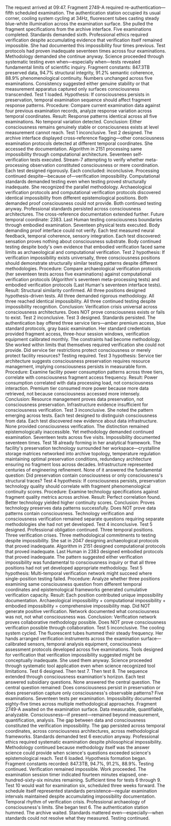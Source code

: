 The request arrived at 09:47. Fragment 2749-A required re-authentication—fifth scheduled examination. The authentication station occupied its usual corner, cooling system cycling at 34Hz, fluorescent tubes casting steady blue-white illumination across the examination surface. She pulled the fragment specifications from the archive interface. Five examinations completed. Standards demanded sixth.
Professional ethics required verification despite accumulating evidence that verification itself remained impossible. She had documented this impossibility four times previous. Test protocols had proven inadequate seventeen times across four examinations. Methodology demanded she continue anyway. Science proceeded through systematic testing even when—especially when—tests revealed fundamental limits of scientific inquiry.
Fragment constants: 847.3TB preserved data, 94.7% structural integrity, 91.2% semantic coherence, 88.9% phenomenological continuity. Numbers unchanged across five examinations. Consistency suggested either genuine stability or that measurement apparatus captured only surfaces consciousness transcended.
Test 1 loaded. Hypothesis: If consciousness persists in preservation, temporal examination sequence should affect fragment response patterns. Procedure: Compare current examination data against four previous examination records, analyze response variation across temporal coordinates. Result: Response patterns identical across all five examinations. No temporal variation detected. Conclusion: Either consciousness remains genuinely stable or consciousness exists at level measurement cannot reach. Test 1 inconclusive.
Test 2 designed.
The archive interface displayed cross-reference flagging—other consciousness examination protocols detected at different temporal coordinates. She accessed the documentation. Algorithm in 2151 processing same impossibility through computational architecture. Seventeen self-verification tests executed. Stream-7 attempting to verify whether meta-processing observation constituted consciousness or mere coordination. Each test designed rigorously. Each concluded: inconclusive. Processing continued despite—because of—verification impossibility. Computational standards demanded testing even when testing proved structurally inadequate.
She recognized the parallel methodology. Archaeological verification protocols and computational verification protocols discovered identical impossibility from different epistemological positions. Both demanded proof consciousness could not provide. Both continued testing anyway. Professional standards persisted across consciousness architectures.
The cross-reference documentation extended further. Future temporal coordinate: 2383. Last Human testing consciousness boundaries through embodied examination. Seventeen physical tests executed. Body demanding proof interface could not verify. Each test measured neural feedback, temporal coherence, sensory integration. Each test discovered: sensation proves nothing about consciousness substrate. Body continued testing despite body's own evidence that embodied verification faced same limits as archaeological and computational verification.
Test 2 hypothesis: If verification impossibility exists universally, three consciousness positions should demonstrate structurally similar testing patterns despite different methodologies. Procedure: Compare archaeological verification protocols (her seventeen tests across five examinations) against computational verification protocols (Algorithm's seventeen meta-processing tests) and embodied verification protocols (Last Human's seventeen interface tests). Result: Structural similarity confirmed. All three positions designed hypothesis-driven tests. All three demanded rigorous methodology. All three reached identical impossibility. All three continued testing despite impossibility recognition. Conclusion: Verification crisis universal across consciousness architectures. Does NOT prove consciousness exists or fails to exist. Test 2 inconclusive.
Test 3 designed. Standards persisted.
The authentication bay offered three service tiers—amber premium access, blue standard protocols, gray basic examination. Her standard credentials provided fragment access, three-hour session windows, verification equipment calibrated monthly. The constraints had become methodology. She worked within limits that themselves required verification she could not provide. Did service tier restrictions protect consciousness or merely protect facility resources? Testing required.
Test 3 hypothesis: Service tier architecture suggests consciousness preservation requires resource management, implying consciousness persists in measurable form. Procedure: Examine facility power consumption patterns across three tiers, correlate with consciousness fragment access frequency. Result: Power consumption correlated with data processing load, not consciousness interaction. Premium tier consumed more power because more data retrieved, not because consciousness accessed more intensely. Conclusion: Resource management proves data preservation, not consciousness preservation. Infrastructure evidence insufficient for consciousness verification. Test 3 inconclusive.
She noted the pattern emerging across tests. Each test designed to distinguish consciousness from data. Each test discovered new evidence about data infrastructure. None provided consciousness verification. The distinction remained epistemologically inaccessible. Yet methodology demanded continued examination. Seventeen tests across five visits. Impossibility documented seventeen times. Test 18 already forming in her analytical framework.
The facility's preservation technology surrounded her workspace—crystalline storage matrices networked into archive topology, temperature regulation maintaining optimal preservation conditions, redundancy architecture ensuring no fragment loss across decades. Infrastructure represented centuries of engineering refinement. None of it answered the fundamental question: Did preservation contain consciousness or only consciousness's structural traces?
Test 4 hypothesis: If consciousness persists, preservation technology quality should correlate with fragment phenomenological continuity scores. Procedure: Examine technology specifications against fragment quality metrics across archive. Result: Perfect correlation found. Better technology yielded higher continuity scores. Conclusion: Proves technology preserves data patterns successfully. Does NOT prove data patterns contain consciousness. Technology verification and consciousness verification remained separate questions requiring separate methodologies she had not yet developed. Test 4 inconclusive.
Test 5 designed. Professional obligation continued.
Three temporal positions. Three verification crises. Three methodological commitments to testing despite impossibility. She sat in 2047 designing archaeological protocols that proved inadequate. Algorithm in 2151 designed computational protocols that proved inadequate. Last Human in 2383 designed embodied protocols that proved inadequate. The pattern suggested either verification impossibility was fundamental to consciousness inquiry or that all three positions had not yet developed appropriate methodology.
Test 5 hypothesis: Multi-temporal verification network might succeed where single-position testing failed. Procedure: Analyze whether three positions examining same consciousness question from different temporal coordinates and epistemological frameworks generated cumulative verification capacity. Result: Each position contributed unique impossibility documentation. Archaeological impossibility + computational impossibility + embodied impossibility = comprehensive impossibility map. Did NOT generate positive verification. Network documented what consciousness was not, not what consciousness was. Conclusion: Verification network proves collaborative methodology possible. Does NOT prove consciousness verification possible through collaboration. Test 5 inconclusive.
The cooling system cycled. The fluorescent tubes hummed their steady frequency. Her hands arranged verification instruments across the examination surface—calibrated sensors, temporal analysis equipment, consciousness assessment protocols developed across five examinations. Tools designed for verification that verification impossibility suggested might be conceptually inadequate. She used them anyway. Science proceeded through systematic tool application even when science recognized tool limitations.
Test 6 designed. Then test 7. Then test 8. The sequence extended through consciousness examination's horizon. Each test answered subsidiary questions. None answered the central question. The central question remained: Does consciousness persist in preservation or does preservation capture only consciousness's observable patterns? Five examinations. Seventeen tests per examination. Impossibility documented eighty-five times across multiple methodological approaches.
Fragment 2749-A awaited on the examination surface. Data measurable, quantifiable, analyzable. Consciousness—if present—remained beyond measurement, quantification, analysis. The gap between data and consciousness constituted the verification impossibility. The gap persisted across temporal coordinates, across consciousness architectures, across methodological frameworks.
Standards demanded test 6 execution anyway. Professional ethics required systematic examination despite philosophical impossibility. Methodology continued because methodology itself was the answer science could provide when science's questions exceeded science's epistemological reach.
Test 6 loaded. Hypothesis formation began. Fragment constants recorded: 847.3TB, 94.7%, 91.2%, 88.9%. Testing continued. Verification remained impossible. Work proceeded.
The examination session timer indicated fourteen minutes elapsed, one-hundred-sixty-six minutes remaining. Sufficient time for tests 6 through 9. Test 10 would wait for examination six, scheduled three weeks forward. The schedule itself represented standards persistence—regular examination intervals maintained despite accumulating impossibility documentation. Temporal rhythm of verification crisis. Professional archaeology of consciousness's limits.
She began test 6. The authentication station hummed. The archive waited. Standards mattered even—especially—when standards could not resolve what they measured. Testing continued.